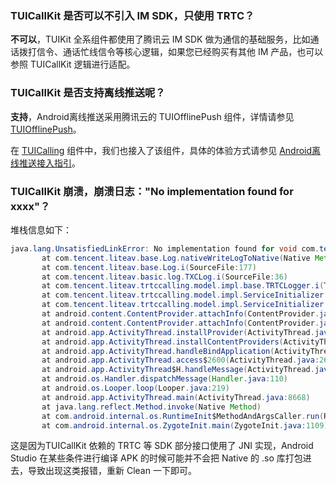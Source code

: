 ### TUICallKit 是否可以不引入 IM SDK，只使用 TRTC？
**不可以**，TUIKit 全系组件都使用了腾讯云 IM SDK 做为通信的基础服务，比如通话拨打信令、通话忙线信令等核心逻辑，如果您已经购买有其他 IM 产品，也可以参照 TUICallKit 逻辑进行适配。


### TUICallKit 是否支持离线推送呢？
**支持**，Android离线推送采用腾讯云的 TUIOfflinePush 组件，详情请参见 [TUIOfflinePush](https://cloud.tencent.com/document/product/269/44516)。

在 [TUICalling](https://github.com/tencentyun/TUICalling/tree/main/Android) 组件中，我们也接入了该组件，具体的体验方式请参见 [Android离线推送接入指引](https://github.com/tencentyun/TUICalling/blob/main/Android/Android%E7%A6%BB%E7%BA%BF%E6%8E%A8%E9%80%81%E6%8E%A5%E5%85%A5%E6%8C%87%E5%BC%95.md)。


### TUICallKit 崩溃，崩溃日志："No implementation found for xxxx"？
堆栈信息如下：
```java
java.lang.UnsatisfiedLinkError: No implementation found for void com.tencent.liteav.base.Log.nativeWriteLogToNative(int, java.lang.String, java.lang.String) (tried Java_com_tencent_liteav_base_Log_nativeWriteLogToNative and Java_com_tencent_liteav_base_Log_nativeWriteLogToNative__ILjava_lang_String_2Ljava_lang_String_2)
       at com.tencent.liteav.base.Log.nativeWriteLogToNative(Native Method)
       at com.tencent.liteav.base.Log.i(SourceFile:177)
       at com.tencent.liteav.basic.log.TXCLog.i(SourceFile:36)
       at com.tencent.liteav.trtccalling.model.impl.base.TRTCLogger.i(TRTCLogger.java:15)
       at com.tencent.liteav.trtccalling.model.impl.ServiceInitializer.init(ServiceInitializer.java:36)
       at com.tencent.liteav.trtccalling.model.impl.ServiceInitializer.onCreate(ServiceInitializer.java:101)
       at android.content.ContentProvider.attachInfo(ContentProvider.java:2097)
       at android.content.ContentProvider.attachInfo(ContentProvider.java:2070)
       at android.app.ActivityThread.installProvider(ActivityThread.java:8168)
       at android.app.ActivityThread.installContentProviders(ActivityThread.java:7709)
       at android.app.ActivityThread.handleBindApplication(ActivityThread.java:7573)
       at android.app.ActivityThread.access$2600(ActivityThread.java:260)
       at android.app.ActivityThread$H.handleMessage(ActivityThread.java:2435)
       at android.os.Handler.dispatchMessage(Handler.java:110)
       at android.os.Looper.loop(Looper.java:219)
       at android.app.ActivityThread.main(ActivityThread.java:8668)
       at java.lang.reflect.Method.invoke(Native Method)
       at com.android.internal.os.RuntimeInit$MethodAndArgsCaller.run(RuntimeInit.java:513)
       at com.android.internal.os.ZygoteInit.main(ZygoteInit.java:1109)
```
这是因为TUICallKit 依赖的 TRTC 等 SDK 部分接口使用了 JNI 实现，Android Studio 在某些条件进行编译 APK 的时候可能并不会把 Native 的 .so 库打包进去，导致出现这类报错，重新 Clean 一下即可。
